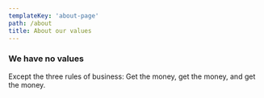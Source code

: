 ```yaml
---
templateKey: 'about-page'
path: /about
title: About our values
---
```

### We have no values

Except the three rules of business: Get the money, get the money, and get the money.
